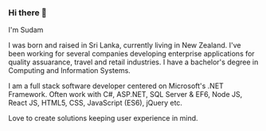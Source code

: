 ### Hi there 👋

I'm Sudam

I was born and raised in Sri Lanka, currently living in New Zealand. I've been working for several companies developing enterprise applications for quality assuarance, travel and retail industries. I have a bachelor's degree in Computing and Information Systems.

I am a full stack software developer centered on Microsoft's .NET Framework. Often work with C#, ASP.NET, SQL Server & EF6, Node JS, React JS, HTML5, CSS, JavaScript (ES6), jQuery etc.

Love to create solutions keeping user experience in mind.
